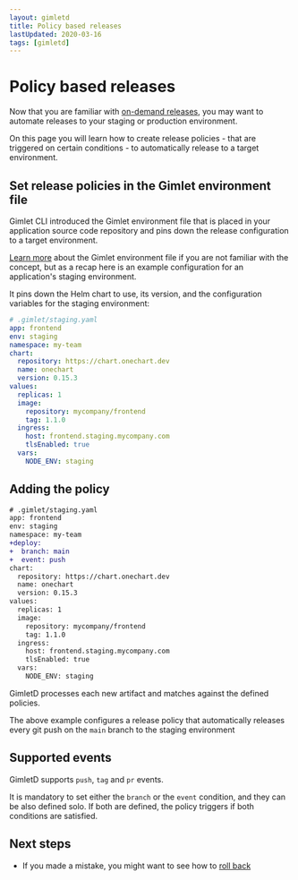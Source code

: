 ```yaml
---
layout: gimletd
title: Policy based releases
lastUpdated: 2020-03-16
tags: [gimletd]
---
```


# Policy based releases

Now that you are familiar with [on-demand releases](/gimletd/on-demand-releases), 
you may want to automate releases to your staging or production environment.

On this page you will learn how to create release policies - that are triggered on certain conditions - 
to automatically release to a target environment.

## Set release policies in the Gimlet environment file

Gimlet CLI introduced the Gimlet environment file that is placed in your application source code repository and pins
down the release configuration to a target environment.

[Learn more](/gimlet-cli/manage-environments-with-gimlet-and-gitops/) about the Gimlet environment file if you are not familiar with the concept,
but as a recap here is an example configuration for an application's staging environment.

It pins down the Helm chart to use, its version, and the configuration variables for the staging environment:

```yaml
# .gimlet/staging.yaml
app: frontend
env: staging
namespace: my-team
chart:
  repository: https://chart.onechart.dev
  name: onechart
  version: 0.15.3
values:
  replicas: 1
  image:
    repository: mycompany/frontend
    tag: 1.1.0
  ingress:
    host: frontend.staging.mycompany.com
    tlsEnabled: true
  vars:
    NODE_ENV: staging
```

## Adding the policy

```diff
# .gimlet/staging.yaml
app: frontend
env: staging
namespace: my-team
+deploy:
+  branch: main
+  event: push
chart:
  repository: https://chart.onechart.dev
  name: onechart
  version: 0.15.3
values:
  replicas: 1
  image:
    repository: mycompany/frontend
    tag: 1.1.0
  ingress:
    host: frontend.staging.mycompany.com
    tlsEnabled: true
  vars:
    NODE_ENV: staging
```

GimletD processes each new artifact and matches against the defined policies.

The above example configures a release policy 
that automatically releases every git push on the `main` branch to the staging environment

## Supported events

GimletD supports `push`, `tag` and `pr` events.

It is mandatory to set either the `branch` or the `event` condition, and they can be also defined solo.
If both are defined, the policy triggers if both conditions are satisfied.  

## Next steps

- If you made a mistake, you might want to see how to [roll back](/gimletd/rolling-back)
